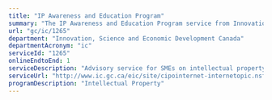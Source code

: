 ```yaml
---
title: "IP Awareness and Education Program"
summary: "The IP Awareness and Education Program service from Innovation, Science and Economic Development Canada is available end-to-end online, according to the GC Service Inventory."
url: "gc/ic/1265"
department: "Innovation, Science and Economic Development Canada"
departmentAcronym: "ic"
serviceId: "1265"
onlineEndtoEnd: 1
serviceDescription: "Advisory service for SMEs on intellectual property broadly, and its use and integration into business planning activities."
serviceUrl: "http://www.ic.gc.ca/eic/site/cipointernet-internetopic.nsf/eng/wr04014.html"
programDescription: "Intellectual Property"
---
```


